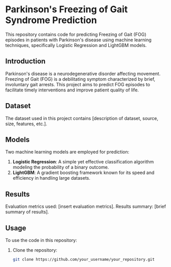 # Parkinson's Freezing of Gait Syndrome Prediction

This repository contains code for predicting Freezing of Gait (FOG) episodes in patients with Parkinson's disease using machine learning techniques, specifically Logistic Regression and LightGBM models.

## Introduction

Parkinson's disease is a neurodegenerative disorder affecting movement. Freezing of Gait (FOG) is a debilitating symptom characterized by brief, involuntary gait arrests. This project aims to predict FOG episodes to facilitate timely interventions and improve patient quality of life.

## Dataset

The dataset used in this project contains [description of dataset, source, size, features, etc.].

## Models

Two machine learning models are employed for prediction:

1. **Logistic Regression**: A simple yet effective classification algorithm modeling the probability of a binary outcome.
2. **LightGBM**: A gradient boosting framework known for its speed and efficiency in handling large datasets.

## Results

Evaluation metrics used: [insert evaluation metrics]. Results summary: [brief summary of results].

## Usage

To use the code in this repository:

1. Clone the repository:

   ```bash
   git clone https://github.com/your_username/your_repository.git
